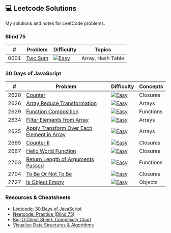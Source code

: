 ## 💻 Leetcode Solutions

My solutions and notes for LeetCode problems.

### Blind 75

| #    | Problem                   | Difficulty                                                           | Topics            |
| ---- | ------------------------- | -------------------------------------------------------------------- | ----------------- |
| 0001 | [Two Sum](./0001-two-sum) | [![Easy](https://img.shields.io/badge/Easy-4eb247)](./0001-two-sum/) | Array, Hash Table |

### 30 Days of JavaScript

| #    | Problem                                                                                         | Difficulty                                                                                              | Concepts  |
| ---- | ----------------------------------------------------------------------------------------------- | ------------------------------------------------------------------------------------------------------- | --------- |
| 2620 | [Counter](./2620-counter)                                                                       | [![Easy](https://img.shields.io/badge/Easy-4eb247)](./2620-counter/)                                    | Closures  |
| 2626 | [Array Reduce Transformation](./2626-array-reduce-transformation)                               | [![Easy](https://img.shields.io/badge/Easy-4eb247)](./2626-array-reduce-transformation/)                | Arrays    |
| 2629 | [Function Composition](./2629-function-composition)                                             | [![Easy](https://img.shields.io/badge/Easy-4eb247)](./2629-function-composition/)                       | Functions |
| 2634 | [Filter Elements from Array](./2634-filter-elements-from-array)                                 | [![Easy](https://img.shields.io/badge/Easy-4eb247)](./2634-filter-elements-from-array/)                 | Arrays    |
| 2635 | [Apply Transform Over Each Element in Array](./2635-apply-transform-over-each-element-in-array) | [![Easy](https://img.shields.io/badge/Easy-4eb247)](./2635-apply-transform-over-each-element-in-array/) | Arrays    |
| 2665 | [Counter II](./2665-counter-ii)                                                                 | [![Easy](https://img.shields.io/badge/Easy-4eb247)](./2665-counter-ii/)                                 | Closures  |
| 2667 | [Hello World Function](./2667-hello-world-function)                                             | [![Easy](https://img.shields.io/badge/Easy-4eb247)](./2667-hello-world-function/)                       | Closures  |
| 2703 | [Return Length of Arguments Passed](./2703-return-length-of-arguments-passed)                   | [![Easy](https://img.shields.io/badge/Easy-4eb247)](./2703-return-length-of-arguments-passed/)          | Functions |
| 2704 | [To Be Or Not To Be](./2704-to-be-or-not-to-be)                                                 | [![Easy](https://img.shields.io/badge/Easy-4eb247)](./2704-to-be-or-not-to-be/)                         | Closures  |
| 2727 | [Is Object Empty](./2727-is-object-empty)                                                       | [![Easy](https://img.shields.io/badge/Easy-4eb247)](./2727-is-object-empty)                             | Objects   |

### Resources & Cheatsheets

- [Leetcode: 30 Days of JavaScript](https://leetcode.com/studyplan/30-days-of-javascript/)
- [Neetcode: Practice (Blind 75)](https://neetcode.io/practice)
- [Big-O Cheat Sheet: Complexity Chart](https://www.bigocheatsheet.com/)
- [Visualize Data Structures & Algorithms](https://visualgo.net/en)

